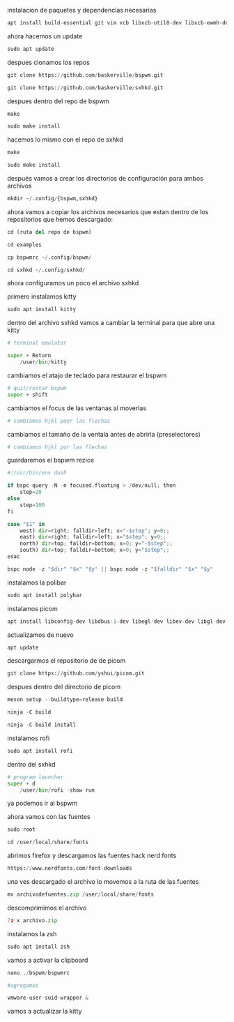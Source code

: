 
instalacion de paquetes y dependencias necesarias

```python
apt install build-essential git vim xcb libxcb-util0-dev libxcb-ewmh-dev libxcb-randr0-dev libxcb-icccm4-dev libxcb-keysyms1-dev libxcb-xinerama0-dev libasound2-dev libxcb-xtest0-dev libxcb-shape0-dev
```

ahora hacemos un update

```python
sudo apt update
```

despues clonamos los repos 

```python
git clone https://github.com/baskerville/bspwm.git

git clone https://github.com/baskerville/sxhkd.git
```

despues dentro del repo de bspwm

```python
make

sudo make install
```

hacemos lo mismo con el repo de sxhkd

```python
make

sudo make install
```

después vamos a crear los directorios de configuración para ambos archivos

```python
mkdir ~/.config/{bspwm,sxhkd}
```

ahora vamos a copiar los archivos necesarios que estan dentro de los repositorios que hemos descargado:

```python
cd (ruta del repo de bspwm)

cd examples

cp bspwmrc ~/.config/bspwm/

cd sxhkd ~/.config/sxhkd/
```

ahora configuramos un poco el archivo sxhkd

primero instalamos kitty
```python
sudo apt install kitty
```

dentro del archivo sxhkd vamos a cambiar la terminal para que abre una kitty

```python
# terminal emulator

super + Return
	/user/bin/kitty
```

cambiamos el atajo de teclado para restaurar el bspwm

```python
# quit/restar bspwm
super + shift
```

cambiamos el focus de las ventanas al moverlas
```python
# cambiamos hjkl poer las flechas
```

cambiamos el tamaño de la ventala antes de abrirla (preselectores)
```python
# cambiamos hjkl por las flechas
```

guardaremos el bspwm rezice

```python
#!/usr/bin/env dash

if bspc query -N -n focused.floating > /dev/null; then
	step=20
else
	step=100
fi

case "$1" in
	west) dir=right; falldir=left; x="-$step"; y=0;;
	east) dir=right; falldir=left; x="$step"; y=0;;
	north) dir=top; falldir=bottom; x=0; y="-$step";;
	south) dir=top; falldir=bottom; x=0; y="$step";;
esac

bspc node -z "$dir" "$x" "$y" || bspc node -z "$falldir" "$x" "$y"
```

instalamos la polibar 
```python
sudo apt install polybar
```

instalamos picom
```python
apt install libconfig-dev libdbus-1-dev libegl-dev libev-dev libgl-dev libepoxy-dev libpcre2-dev libpixman-1-dev libx11-xcb-dev libxcb1-dev libxcb-composite0-dev libxcb-damage0-dev libxcb-glx0-dev libxcb-image0-dev libxcb-present-dev libxcb-randr0-dev libxcb-render0-dev libxcb-render-util0-dev libxcb-shape0-dev libxcb-util-dev libxcb-xfixes0-dev meson ninja-build uthash-dev -y
```

actualizamos de nuevo
```python
apt update
```

descargarmos el repositorio de de picom

```python
git clone https://github.com/yshui/picom.git
```

despues dentro del directorio de picom

```python
meson setup --buildtype=release build

ninja -C build

ninja -C build install
```

instalamos rofi
```python
sudo apt install rofi
```

dentro del sxhkd
```python
# program launcher
super + d
	/user/bin/rofi -show run
```

ya podemos ir al bspwm

ahora vamos con las fuentes
```python
sudo root

cd /user/local/share/fonts
```

abrimos firefox y descargamos las fuentes hack nerd fonts
```python
https://www.nerdfonts.com/font-downloads
```

una ves descargado el archivo lo movemos a la ruta de las fuentes 
```python
mv archivodefuentes.zip /user/local/share/fonts
```

descomprimimos el archivo
```python
7z x archivo.zip 
```

instalamos la zsh
```python
sudo apt install zsh
```

vamos a activar la clipboard
```python
nano ./bspwm/bspwmrc

#agregamos

vmware-user-suid-wrapper &
```

vamos a actualizar la kitty
